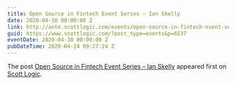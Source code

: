 ```yaml
---
title: Open Source in Fintech Event Series – Ian Skelly
date: 2020-04-30 00:00:00 Z
link: http://ante.scottlogic.com/events/open-source-in-fintech-event-series-ian-skelly/
guid: https://www.scottlogic.com/?post_type=events&p=6537
eventDate: 2020-04-30 00:00:00 Z
pubDateTime: 2020-04-24 09:27:24 Z
---
```


<p>The post <a rel="nofollow" href="http://ante.scottlogic.com/events/open-source-in-fintech-event-series-ian-skelly/">Open Source in Fintech Event Series &#8211; Ian Skelly</a> appeared first on <a rel="nofollow" href="http://ante.scottlogic.com">Scott Logic</a>.</p>